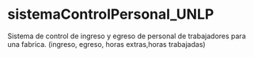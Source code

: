 sistemaControlPersonal_UNLP
===========================

Sistema de control de ingreso y egreso de personal de trabajadores para una fabrica. (ingreso, egreso, horas extras,horas trabajadas)
